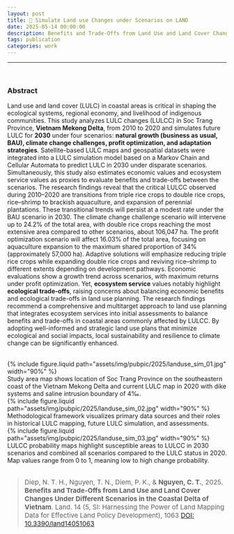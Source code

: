 ```yaml
---
layout: post
title: 📰 Simulate Land use Changes under Scenarios on LAND
date: 2025-05-14 00:00:00
description: Benefits and Trade-Offs from Land Use and Land Cover Changes Under Different Scenarios in the Coastal Delta of Vietnam
tags: publication 
categories: work
---
```


<hr>
<br>

### Abstract 

Land use and land cover (LULC) in coastal areas is critical in shaping the ecological systems, regional economy, and livelihood of indigenous communities. This study analyzes LULC changes (LULCC) in Soc Trang Province, **Vietnam Mekong Delta**, from 2010 to 2020 and simulates future LULC for **2030** under four scenarios: **natural growth (business as usual, BAU), climate change challenges, profit optimization, and adaptation strategies**. Satellite-based LULC maps and geospatial datasets were integrated into a LULC simulation model based on a Markov Chain and Cellular Automata to predict LULC in 2030 under disparate scenarios. Simultaneously, this study also estimates economic values and ecosystem service values as proxies to evaluate benefits and trade-offs between the scenarios. The research findings reveal that the critical LULCC observed during 2010–2020 are transitions from triple rice crops to double rice crops, rice–shrimp to brackish aquaculture, and expansion of perennial plantations. These transitional trends will persist at a modest rate under the BAU scenario in 2030. The climate change challenge scenario will intervene up to 24.2% of the total area, with double rice crops reaching the most extensive area compared to other scenarios, about 106,047 ha. The profit optimization scenario will affect 16.03% of the total area, focusing on aquaculture expansion to the maximum shared proportion of 34% (approximately 57,000 ha). Adaptive solutions will emphasize reducing triple rice crops while expanding double rice crops and reviving rice–shrimp to different extents depending on development pathways. Economic evaluations show a growth trend across scenarios, with maximum returns under profit optimization. Yet, **ecosystem service** values notably highlight **ecological trade-offs**, raising concerns about balancing economic benefits and ecological trade-offs in land use planning. The research findings recommend a comprehensive and multitarget approach to land use planning that integrates ecosystem services into initial assessments to balance benefits and trade-offs in coastal areas commonly affected by LULCC. By adopting well-informed and strategic land use plans that minimize ecological and social impacts, local sustainability and resilience to climate change can be significantly enhanced.

<br>

<div class="col-sm mt-3 mt-md-0 text-center">
    {% include figure.liquid path="assets/img/pubpic/2025/landuse_sim_01.jpg" width="90%" %}
</div>
<div class="caption">
    Study area map shows location of Soc Trang Province on the southeastern coast of the Vietnam Mekong Delta and current LULC map in 2020 with dike systems and saline intrusion boundary of 4‰.
</div>


<div class="col-sm mt-3 mt-md-0 text-center">
    {% include figure.liquid path="assets/img/pubpic/2025/landuse_sim_02.jpg" width="90%" %}
</div>
<div class="caption">
    Methodological framework visualizes primary data sources and their roles in historical LULC mapping, future LULC simulation, and assessments.
</div>

<div class="col-sm mt-3 mt-md-0 text-center">
    {% include figure.liquid path="assets/img/pubpic/2025/landuse_sim_03.jpg" width="90%" %}
</div>
<div class="caption">
    LULCC probability maps highlight susceptible areas to LULCC in 2030 scenarios and combined all scenarios compared to the LULC status in 2020. Map values range from 0 to 1, meaning low to high change probability.
</div>


<br>

> <p style="font-size:15px"> Diep, N. T. H., Nguyen, T. N., Diem, P. K., & <b>Nguyen, C. T.</b>, 2025. <b>Benefits and Trade-Offs from Land Use and Land Cover Changes Under Different Scenarios in the Coastal Delta of Vietnam</b>. Land. 14 (5, SI: Harnessing the Power of Land Mapping Data for Effective Land Policy Development), 1063   <a href="https://doi.org/10.3390/land14051063">DOI: 10.3390/land14051063</a><a href="https://canng.github.io/assets/pdf/2025_land_LUCC_benefits_tradeoffs.pdf">  <i class="fa-solid fa-file-pdf"></i></a></p> 
